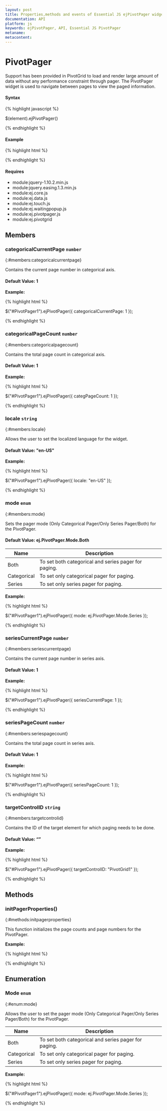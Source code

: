 ```yaml
---
layout: post
title: Properties,methods and events of Essential JS ejPivotPager widget
documentation: API
platform: js
keywords: ejPivotPager, API, Essential JS PivotPager
metaname: 
metacontent: 
---
```


# PivotPager

Support has been provided in PivotGrid to load and render large amount of data without any performance constraint through pager. The PivotPager widget is used to navigate between pages to view the paged information. 


#### Syntax

{% highlight javascript %}

$(element).ejPivotPager()

{% endhighlight %}

#### Example

{% highlight html %}
 
<div id="PivotPager1"></div> 
 
<script>
//Create PivotPager
$("#PivotPager1").ejPivotPager(...);     
</script>

{% endhighlight %}


#### Requires

* module:jquery-1.10.2.min.js
* module:jquery.easing.1.3.min.js
* module:ej.core.js
* module:ej.data.js
* module:ej.touch.js
* module:ej.waitingpopup.js
* module:ej.pivotpager.js
* module:ej.pivotgrid


## Members


### categoricalCurrentPage `number`
{:#members:categoricalcurrentpage}

Contains the current page number in categorical axis.

#### Default Value: 1

**Example:**

{% highlight html %}
 
$("#PivotPager1").ejPivotPager({ categoricalCurrentPage: 1 });

{% endhighlight %}

### categoricalPageCount `number`
{:#members:categoricalpagecount}

Contains the total page count in categorical axis.

#### Default Value: 1

**Example:**

{% highlight html %}
 
$("#PivotPager1").ejPivotPager({ categPageCount: 1 });

{% endhighlight %}

### locale `string`
{:#members:locale}

Allows the user to set the localized language for the widget.

#### Default Value: "en-US"

**Example:**

{% highlight html %}
 
$("#PivotPager1").ejPivotPager({ locale: "en-US" });

{% endhighlight %}

### mode `enum`
{:#members:mode}

<ts name = "ej.PivotPager.Mode"/>

Sets the pager mode (Only Categorical Pager/Only Series Pager/Both) for the PivotPager. 

#### Default Value: ej.PivotPager.Mode.Both

<table class="params">
    <thead>
        <tr>
            <th>Name</th>
            <th>Description</th>
        </tr>
    </thead>
    <tbody>
        <tr>
            <td class="name">Both</td>
            <td class="description">To set both categorical and series pager for paging.</td>
        </tr>
        <tr>
            <td class="name">Categorical</td>
            <td class="description">To set only categorical pager for paging.</td>
        </tr>
        <tr>
            <td class="name">Series</td>
            <td class="description">To set only series pager for paging.</td>
        </tr>
    </tbody>
</table>

**Example:**

{% highlight html %}
 
$("#PivotPager1").ejPivotPager({ mode: ej.PivotPager.Mode.Series });

{% endhighlight %}

### seriesCurrentPage `number`
{:#members:seriescurrentpage}

Contains the current page number in series axis.

#### Default Value: 1

**Example:**

{% highlight html %}
 
$("#PivotPager1").ejPivotPager({ seriesCurrentPage: 1 }); 

{% endhighlight %}

### seriesPageCount `number`
{:#members:seriespagecount}

Contains the total page count in series axis.

#### Default Value: 1

**Example:**

{% highlight html %}
 
$("#PivotPager1").ejPivotPager({ seriesPageCount: 1 });

{% endhighlight %}

### targetControlID `string`
{:#members:targetcontrolid}

Contains the ID of the target element for which paging needs to be done.

#### Default Value: “”

**Example:**

{% highlight html %}
 
$("#PivotPager1").ejPivotPager({ targetControlID: "PivotGrid1" });

{% endhighlight %}


## Methods

### initPagerProperties()
{:#methods:initpagerproperties}

This function initializes the page counts and page numbers for the PivotPager.

**Example:**

{% highlight html %}
 
<div id="PivotPager1"></div> 
 
<script>
var pagerObj = $("#PivotPager1").data("ejPivotPager");
pagerObj.initPagerProperties(150, {CategorialPageSize: 10, SeriesPageSize: 10, CategorialCurrentPage: 1, SeriesCurrentPage: 1});
</script>

{% endhighlight %}

## Enumeration

### Mode `enum`
{:#enum:mode}

<ts name = "ej.PivotPager.Mode"/>

Allows the user to set the pager mode (Only Categorical Pager/Only Series Pager/Both) for the PivotPager.

<table class="params">
    <thead>
        <tr>
            <th>Name</th>
            <th>Description</th>
        </tr>
    </thead>
    <tbody>
        <tr>
            <td class="name">Both</td>
            <td class="description">To set both categorical and series pager for paging.</td>
        </tr>
        <tr>
            <td class="name">Categorical</td>
            <td class="description">To set only categorical pager for paging.</td>
        </tr>
        <tr>
            <td class="name">Series</td>
            <td class="description">To set only series pager for paging.</td>
        </tr>
    </tbody>
</table>

**Example:**

{% highlight html %}

$("#PivotPager1").ejPivotPager({ mode: ej.PivotPager.Mode.Series });

{% endhighlight %}